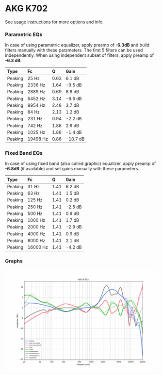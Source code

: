 # AKG K702
See [usage instructions](https://github.com/jaakkopasanen/AutoEq#usage) for more options and info.

### Parametric EQs
In case of using parametric equalizer, apply preamp of **-6.3dB** and build filters manually
with these parameters. The first 5 filters can be used independently.
When using independent subset of filters, apply preamp of **-6.3 dB**.

| Type    | Fc       |    Q | Gain     |
|:--------|:---------|:-----|:---------|
| Peaking | 25 Hz    | 0.63 | 6.1 dB   |
| Peaking | 2336 Hz  | 1.64 | -9.5 dB  |
| Peaking | 2889 Hz  | 0.69 | 6.6 dB   |
| Peaking | 5452 Hz  | 3.14 | -6.6 dB  |
| Peaking | 9954 Hz  | 2.48 | 3.7 dB   |
| Peaking | 84 Hz    | 2.13 | 1.2 dB   |
| Peaking | 231 Hz   | 0.94 | -2.2 dB  |
| Peaking | 742 Hz   | 1.86 | 2.6 dB   |
| Peaking | 1025 Hz  | 1.88 | -1.4 dB  |
| Peaking | 19498 Hz | 0.86 | -10.7 dB |

### Fixed Band EQs
In case of using fixed band (also called graphic) equalizer, apply preamp of **-6.8dB**
(if available) and set gains manually with these parameters.

| Type    | Fc       |    Q | Gain    |
|:--------|:---------|:-----|:--------|
| Peaking | 31 Hz    | 1.41 | 6.2 dB  |
| Peaking | 63 Hz    | 1.41 | 1.5 dB  |
| Peaking | 125 Hz   | 1.41 | 0.2 dB  |
| Peaking | 250 Hz   | 1.41 | -2.5 dB |
| Peaking | 500 Hz   | 1.41 | 0.9 dB  |
| Peaking | 1000 Hz  | 1.41 | 1.7 dB  |
| Peaking | 2000 Hz  | 1.41 | -2.9 dB |
| Peaking | 4000 Hz  | 1.41 | 0.9 dB  |
| Peaking | 8000 Hz  | 1.41 | 2.1 dB  |
| Peaking | 16000 Hz | 1.41 | -4.2 dB |

### Graphs
![](./AKG%20K702.png)